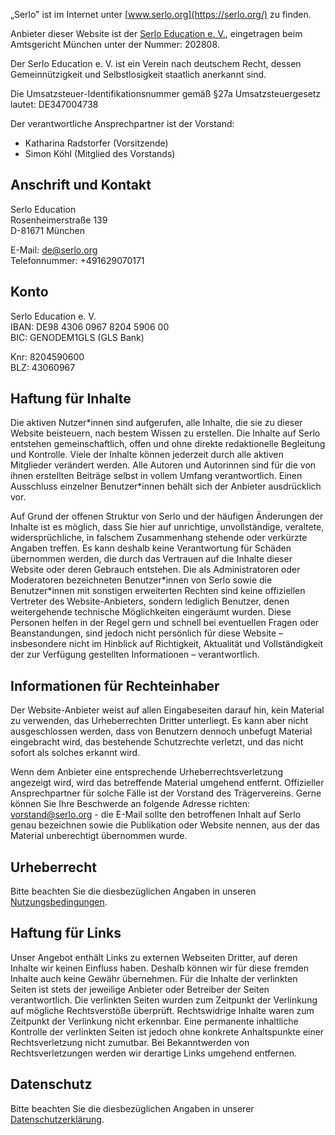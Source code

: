 „Serlo" ist im Internet unter [www.serlo.org](https://serlo.org/) zu finden.

Anbieter dieser Website ist der [Serlo Education e. V.](/21437), eingetragen beim Amtsgericht München unter der Nummer: 202808.

Der Serlo Education e. V. ist ein Verein nach deutschem Recht, dessen Gemeinnützigkeit und Selbstlosigkeit staatlich anerkannt sind.

Die Umsatzsteuer-Identifikationsnummer gemäß §27a Umsatzsteuergesetz lautet: DE347004738

Der verantwortliche Ansprechpartner ist der Vorstand:
- Katharina Radstorfer (Vorsitzende)
- Simon Köhl (Mitglied des Vorstands)

## Anschrift und Kontakt

Serlo Education<br>
Rosenheimerstraße 139<br>
D-81671 München

E-Mail: [de@serlo.org](mailto:de@serlo.org)<br>
Telefonnummer: +491629070171

## Konto

Serlo Education e. V.<br>
IBAN: DE98 4306 0967 8204 5906 00<br>
BIC: GENODEM1GLS (GLS Bank)

Knr: 8204590600<br>
BLZ: 43060967

## Haftung für Inhalte

Die aktiven Nutzer\*innen sind aufgerufen, alle Inhalte, die sie zu dieser Website beisteuern, nach bestem Wissen zu erstellen. Die Inhalte auf Serlo entstehen gemeinschaftlich, offen und ohne direkte redaktionelle Begleitung und Kontrolle. Viele der Inhalte können jederzeit durch alle aktiven Mitglieder verändert werden. Alle Autoren und Autorinnen sind für die von ihnen erstellten Beiträge selbst in vollem Umfang verantwortlich. Einen Ausschluss einzelner Benutzer\*innen behält sich der Anbieter ausdrücklich vor.

Auf Grund der offenen Struktur von Serlo und der häufigen Änderungen der Inhalte ist es möglich, dass Sie hier auf unrichtige, unvollständige, veraltete, widersprüchliche, in falschem Zusammenhang stehende oder verkürzte Angaben treffen. Es kann deshalb keine Verantwortung für Schäden übernommen werden, die durch das Vertrauen auf die Inhalte dieser Website oder deren Gebrauch entstehen. Die als Administratoren oder Moderatoren bezeichneten Benutzer\*innen von Serlo sowie die Benutzer\*innen mit sonstigen erweiterten Rechten sind keine offiziellen Vertreter des Website-Anbieters, sondern lediglich Benutzer, denen weitergehende technische Möglichkeiten eingeräumt wurden. Diese Personen helfen in der Regel gern und schnell bei eventuellen Fragen oder Beanstandungen, sind jedoch nicht persönlich für diese Website – insbesondere nicht im Hinblick auf Richtigkeit, Aktualität und Vollständigkeit der zur Verfügung gestellten Informationen – verantwortlich.

## Informationen für Rechteinhaber

Der Website-Anbieter weist auf allen Eingabeseiten darauf hin, kein Material zu verwenden, das Urheberrechten Dritter unterliegt. Es kann aber nicht ausgeschlossen werden, dass von Benutzern dennoch unbefugt Material eingebracht wird, das bestehende Schutzrechte verletzt, und das nicht sofort als solches erkannt wird.

Wenn dem Anbieter eine entsprechende Urheberrechtsverletzung angezeigt wird, wird das betreffende Material umgehend entfernt. Offizieller Ansprechpartner für solche Fälle ist der Vorstand des Trägervereins. Gerne können Sie Ihre Beschwerde an folgende Adresse richten: vorstand@serlo.org - die E-Mail sollte den betroffenen Inhalt auf Serlo genau bezeichnen sowie die Publikation oder Website nennen, aus der das Material unberechtigt übernommen wurde.

## Urheberrecht

Bitte beachten Sie die diesbezüglichen Angaben in unseren [Nutzungsbedingungen](/terms).

## Haftung für Links

Unser Angebot enthält Links zu externen Webseiten Dritter, auf deren Inhalte wir keinen Einfluss haben. Deshalb können wir für diese fremden Inhalte auch keine Gewähr übernehmen. Für die Inhalte der verlinkten Seiten ist stets der jeweilige Anbieter oder Betreiber der Seiten verantwortlich. Die verlinkten Seiten wurden zum Zeitpunkt der Verlinkung auf mögliche Rechtsverstöße überprüft. Rechtswidrige Inhalte waren zum Zeitpunkt der Verlinkung nicht erkennbar. Eine permanente inhaltliche Kontrolle der verlinkten Seiten ist jedoch ohne konkrete Anhaltspunkte einer Rechtsverletzung nicht zumutbar. Bei Bekanntwerden von Rechtsverletzungen werden wir derartige Links umgehend entfernen.

## Datenschutz

Bitte beachten Sie die diesbezüglichen Angaben in unserer [Datenschutzerklärung](/privacy).
